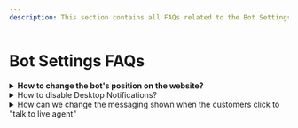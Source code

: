 ```yaml
---
description: This section contains all FAQs related to the Bot Settings.
---
```


# Bot Settings FAQs

<details>

<summary><strong>How to change the bot's position on the website?</strong></summary>

After you log in,

1. Navigate to `Bots`
2. Select the Bot you want to configure
3. Select the `Bot Settings` Tab
4. Click On The `Design` Tab. Here you can customize the position of your chatbot on your website as well as on mobile devices.

</details>

<details>

<summary>How to disable Desktop Notifications?</summary>

After you log in to the Romulus App, Navigate to the `Bot Setting` under the bot's menu.\
1\. Go to the Bot Settings and open `Alerts` the tab.\
2\. Check if you have subscribed to the desktop notifications or not?\
3\. If yes, You will see the below confirmation.

<img src="https://github.com/romulus/GitBook-Sync/blob/aman-help-changes/.gitbook/assets/image%20(37).png" alt="" data-size="original">

**Disable Notifications**

A. Open your website settings by clicking on the lock icon on the top left, as shown below

<img src="https://github.com/romulus/GitBook-Sync/blob/aman-help-changes/.gitbook/assets/image%20(38).png" alt="" data-size="original">

B. Click on the button to open the settings; once you click on it, You will see the option to disable notifications.

<img src="https://github.com/romulus/GitBook-Sync/blob/aman-help-changes/.gitbook/assets/image%20(59).png" alt="" data-size="original">

C. Disable the notifications, and you are done! You will not receive any notifications now.

<mark style="color:green;">**Please Note:**</mark>

This action will not disable the Live chat request Notifications.

</details>

<details>

<summary>How can we change the messaging shown when the customers click to "talk to live agent"</summary>

**Changing Live chat button Text**

To change the text for transferring chat to live agent, Follow the below steps.

1. Navigate to Bot's Setting for "Chat Window" under "Website Chatbot Settings".
2.  Select the "Display name for Transferring to Live/Agent chat" and Edit the field as per the text you want\
    \\

    <figure><img src="https://github.com/romulus/GitBook-Sync/blob/aman-help-changes/.gitbook/assets/Change%20Text%20for%20Live%20chat.png" alt=""><figcaption><p>Change text for live chat</p></figcaption></figure>

Once you are done, Your new text will appear like this.

<img src="https://github.com/romulus/GitBook-Sync/blob/aman-help-changes/.gitbook/assets/Sample%20Text%20Change.png" alt="" data-size="original">

**Changing the Waiting Message**

If you want to change the waiting message ( Usual reply time: 2 to 3 Minutes ), You can change the same from the

</details>
